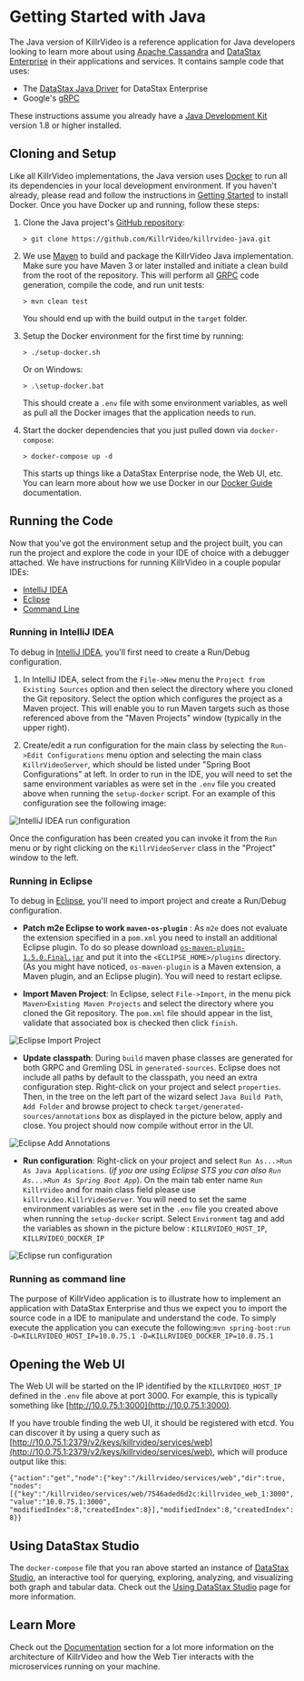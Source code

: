 # Getting Started with Java

The Java version of KillrVideo is a reference application for Java developers looking to
learn more about using [Apache Cassandra][cassandra] and [DataStax Enterprise][dse] in their
applications and services. It contains sample code that uses:

- The [DataStax Java Driver][driver] for DataStax Enterprise
- Google's [gRPC][grpc]

These instructions assume you already have a [Java Development Kit][jdk] version 1.8 or higher installed. 

## Cloning and Setup

Like all KillrVideo implementations, the Java version uses [Docker][docker] to run all its
dependencies in your local development environment. If you haven't already, please read and
follow the instructions in [Getting Started][getting-started] to install Docker. Once you
have Docker up and running, follow these steps:

1. Clone the Java project's [GitHub repository][repo]:
    ```
    > git clone https://github.com/KillrVideo/killrvideo-java.git
    ```
1. We use [Maven][maven] to build and package the KillrVideo Java implementation. Make sure you have Maven 3 or 
later installed and initiate a clean build from the root of the repository. This will perform all [GRPC][grpc]
code generation, compile the code, and run unit tests:
    ```
    > mvn clean test
    ```
    You should end up with the build output in the `target` folder.    

1. Setup the Docker environment for the first time by running:
    ```
    > ./setup-docker.sh
    ```
    Or on Windows:
    ```
    > .\setup-docker.bat
    ```
    This should create a `.env` file with some environment variables, as well as pull all the
    Docker images that the application needs to run.

1. Start the docker dependencies that you just pulled down via `docker-compose`:
    ```
    > docker-compose up -d
    ```
    This starts up things like a DataStax Enterprise node, the Web UI, etc. You can learn
    more about how we use Docker in our [Docker Guide][docker-guide] documentation.
  
## Running the Code

Now that you've got the environment setup and the project built, you can run the project and
explore the code in your IDE of choice with a debugger attached. We have instructions for running KillrVideo 
in a couple popular IDEs:

- [IntelliJ IDEA](#running-in-intellij-idea)
- [Eclipse](#running-in-eclipse)
- [Command Line](#running-as-command-line)

### Running in IntelliJ IDEA

To debug in [IntelliJ IDEA][idea], you'll first need to create a Run/Debug configuration.

1. In IntelliJ IDEA, select from the `File->New` menu the `Project from Existing Sources` option and then select the
directory where you cloned the Git repository. Select the option which configures the project as a Maven project.
This will enable you to run Maven targets such as those referenced above from the "Maven Projects" window (typically
in the upper right).

1. Create/edit a run configuration for the main class by selecting the `Run->Edit Configurations` menu option and 
selecting the main class `KillrVideoServer`, which should be listed under "Spring Boot Configurations" at left. 
In order to run in the IDE, you will need to set the same environment variables as were set in the `.env` file 
you created above when running the `setup-docker` script. For an example of this configuration see the following image:

![IntelliJ IDEA run configuration](/assets/images/idea-configuration.png)

Once the configuration has been created you can invoke it from the `Run` menu or by right clicking on the 
`KillrVideoServer` class in the "Project" window to the left.

### Running in Eclipse

To debug in [Eclipse][eclipse], you'll need to import project and create a Run/Debug configuration.

- **Patch m2e Eclipse to work `maven-os-plugin`** : As `m2e` does not evaluate the extension specified 
in a `pom.xml` you need to install an additional Eclipse plugin. To do so please download [`os-maven-plugin-1.5.0.Final.jar`][os-plugin-url] and put it into the `<ECLIPSE_HOME>/plugins` directory. (As you might have noticed, `os-maven-plugin` is a Maven extension, a Maven plugin, and an Eclipse plugin). You will need to restart eclipse.

- **Import Maven Project**: In Eclipse, select `File->Import`, in the menu pick `Maven>Existing Maven Projects` and select the directory where you cloned the Git repository. The `pom.xml` file should appear in the list, validate that associated box is checked then click `finish`.

![Eclipse Import Project](/assets/images/eclipse-import.png)

- **Update classpath**: During `build` maven phase classes are generated for both GRPC and Gremling DSL in `generated-sources`. 
Eclipse does not include all paths by default to the classpath, you need an extra configuration step. Right-click on your project and 
select `properties`. Then, in the tree on the left part of the wizard select `Java Build Path`, `Add Folder` and browse project 
to check `target/generated-sources/annotations` box as displayed in the picture below, apply and close. 
You project should now compile without error in the UI.

![Eclipse Add Annotations](/assets/images/eclipse-annotation.png)

- **Run configuration**: Right-click on your project and select `Run As...>Run As Java Applications`. (*if you are using Eclipse STS you can also
`Run As...>Run As Spring Boot App`*). On the main tab enter name `Run KillrVideo` and for main class field please use `killrvideo.KillrVideoServer`.
You will need to set the same environment variables as were set in the `.env` file you created above when running the `setup-docker` 
script. Select `Environment` tag and add the variables as shown in the picture below : `KILLRVIDEO_HOST_IP`, `KILLRVIDEO_DOCKER_IP`

![Eclipse run configuration](/assets/images/eclipse-run.png) 

### Running as command line

The purpose of KillrVideo application is to illustrate how to implement an application with DataStax Enterprise and thus 
we expect you to import the source code in a IDE to manipulate and understand the code. To simply execute the application
you can execute the following:`mvn spring-boot:run -D=KILLRVIDEO_HOST_IP=10.0.75.1 -D=KILLRVIDEO_DOCKER_IP=10.0.75.1`


## Opening the Web UI

The Web UI will be started on the IP identified by the `KILLRVIDEO_HOST_IP` defined in the `.env` file above at
port 3000. For example, this is typically something like [http://10.0.75.1:3000](http://10.0.75.1:3000).
 
If you have trouble finding the web UI, it should be registered with etcd. You can discover it by using a query 
such as [http://10.0.75.1:2379/v2/keys/killrvideo/services/web](http://10.0.75.1:2379/v2/keys/killrvideo/services/web),
which will produce output like this:

`
{"action":"get","node":{"key":"/killrvideo/services/web","dir":true,
 "nodes":[{"key":"/killrvideo/services/web/7546aded6d2c:killrvideo_web_1:3000","value":"10.0.75.1:3000",
 "modifiedIndex":8,"createdIndex":8}],"modifiedIndex":8,"createdIndex":8}}
`

## Using DataStax Studio

The `docker-compose` file that you ran above started an instance of [DataStax Studio][studio], 
an interactive tool for querying, exploring, analyzing, and visualizing both graph and tabular data. 
Check out the [Using DataStax Studio][using-studio] page for more information.

## Learn More

Check out the [Documentation][docs] section for a lot more information on the architecture of
KillrVideo and how the Web Tier interacts with the microservices running on your machine.


[cassandra]: http://cassandra.apache.org/
[dse]: http://www.datastax.com/products/datastax-enterprise
[driver]: https://github.com/datastax/java-dse-driver
[grpc]: http://www.grpc.io/
[idea]: https://www.jetbrains.com/idea
[eclipse]: https://www.eclipse.org/
[docker]: https://www.docker.com/
[getting-started]: /getting-started/
[repo]: https://github.com/KillrVideo/killrvideo-java
[docker-guide]: /docs/guides/docker/
[docs]: /docs/
[maven]: https://maven.apache.org/
[jdk]: http://www.oracle.com/technetwork/java/javase/downloads/index.html
[studio]: https://www.datastax.com/products/datastax-studio-and-development-tools
[using-studio]: /docs/guides/datastax-studio/
[os-plugin-url]: http://repo1.maven.org/maven2/kr/motd/maven/os-maven-plugin/1.5.0.Final/os-maven-plugin-1.5.0.Final.jar
